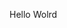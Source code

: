 Hello Wolrd





















































































































































































































































































































































































































































































































































































































































































































































































































































































































































































































































































































































































































































































































































































































































































































































































































































































































































































































































































































































































































































































































































































































































































































































































































































































































































































































































































































































































































































































































































































































































































































































































































































































































































































































































































































































































































































































































































































































































































































































































































































































































































































































































































































































































































































































































































































































































































































































































































































































































































































































































































































































































































































